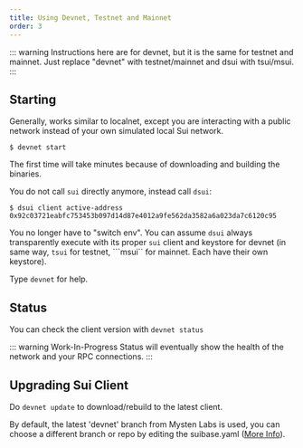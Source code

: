 ```yaml
---
title: Using Devnet, Testnet and Mainnet
order: 3
---
```

::: warning
Instructions here are for devnet, but it is the same for testnet and mainnet. Just replace "devnet" with testnet/mainnet and dsui with tsui/msui.
:::

## Starting

Generally, works similar to localnet, except you are interacting with a public network instead of your own simulated local Sui network.

```shell
$ devnet start
```
The first time will take minutes because of downloading and building the binaries.

You do not call ```sui``` directly anymore, instead call ```dsui```:

```shell
$ dsui client active-address
0x92c03721eabfc753453b097d14d87e4012a9fe562da3582a6a023da7c6120c95
```
You no longer have to "switch env". You can assume ```dsui``` always transparently execute with its proper ```sui``` client and keystore for devnet (in same way, ```tsui``` for testnet, ```msui`` for mainnet. Each have their own keystore).

Type ```devnet``` for help.
<br>

## Status
You can check the client version with ```devnet status```<br>

::: warning Work-In-Progress
Status will eventually show the health of the network and your RPC connections.
:::

## Upgrading Sui Client
Do ```devnet update``` to download/rebuild to the latest client.

By default, the latest 'devnet' branch from Mysten Labs is used, you can choose a different branch or repo by editing the suibase.yaml ([More Info]( ./configure-suibase-yaml.md#change-default-repo-and-branch )).

